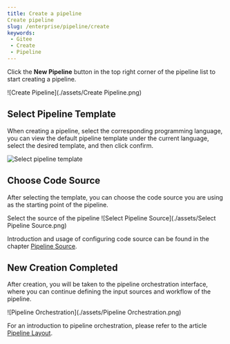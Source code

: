 ```yaml
---
title: Create a pipeline
Create pipeline
slug: /enterprise/pipeline/create
keywords:
 - Gitee
 - Create
 - Pipeline
---
```


Click the **New Pipeline** button in the top right corner of the pipeline list to start creating a pipeline.

![Create Pipeline](./assets/Create Pipeline.png)

## Select Pipeline Template

When creating a pipeline, select the corresponding programming language, you can view the default pipeline template under the current language, select the desired template, and then click confirm.

![Select pipeline template](./assets/Select_pipeline_template.png)

## Choose Code Source

After selecting the template, you can choose the code source you are using as the starting point of the pipeline.

Select the source of the pipeline ![Select Pipeline Source](./assets/Select Pipeline Source.png)

Introduction and usage of configuring code source can be found in the chapter [Pipeline Source](/enterprise/pipeline/source).

## New Creation Completed

After creation, you will be taken to the pipeline orchestration interface, where you can continue defining the input sources and workflow of the pipeline.

![Pipeline Orchestration](./assets/Pipeline Orchestration.png)

For an introduction to pipeline orchestration, please refer to the article [Pipeline Layout](/enterprise/pipeline/layout).